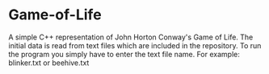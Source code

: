 # Game-of-Life
A simple C++ representation of John Horton Conway's Game of Life. 
The initial data is read from text files which are included in the repository.
To run the program you simply have to enter the text file name. 
For example: blinker.txt or beehive.txt

